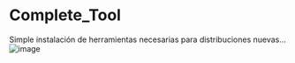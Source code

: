 # Complete_Tool
Simple instalación de herramientas necesarias para distribuciones nuevas...
![image](https://user-images.githubusercontent.com/50496698/197655206-1ca0c34e-261e-4de0-91e5-d0367a2cc968.png)
